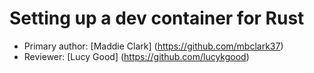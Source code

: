 # Setting up a dev container for Rust

* Primary author: [Maddie Clark] (https://github.com/mbclark37)
* Reviewer: [Lucy Good] (https://github.com/lucykgood)